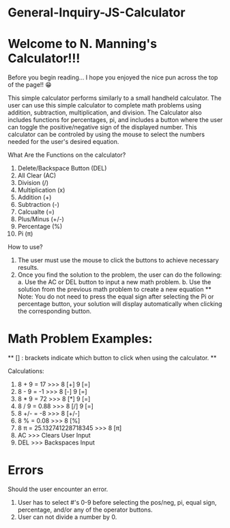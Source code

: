 # General-Inquiry-JS-Calculator

# Welcome to N. Manning's Calculator!!! 

Before you begin reading... I hope you enjoyed the nice pun across the top of the page!! 😁

This simple calculator performs similarly to a small handheld calculator. The user can use this simple calculator to complete math problems using addition, subtraction, multiplication, and division.
The Calculator also includes functions for percentages, pi, and includes a button where the user can toggle the positive/negative sign of the displayed number.
This calculator can be controled by using the mouse to select the numbers needed for the user's desired equation.

What Are the Functions on the calculator?
1. Delete/Backspace Button (DEL)
2. All Clear (AC)
3. Division (/)
4. Multiplication (x)
5. Addition (+)
6. Subtraction (-)
7. Calcualte (=)
8. Plus/Minus (+/-)
9. Percentage (%)
10. Pi (π)

How to use?
1. The user must use the mouse to click the buttons to achieve necessary results. 
2. Once you find the solution to the problem, the user can do the following: 
    a. Use the AC or DEL button to input a new math problem.
    b. Use the solution from the previous math problem to create a new equation
** Note: You do not need to press the equal sign after selecting the Pi or percentage button, your solution will display automatically when clicking the corresponding button.

# Math Problem Examples: 
** [] : brackets indicate which button to click when using the calculator. **

Calculations:
1. 8 + 9 = 17   >>>   8 [+] 9 [=]
2. 8 - 9 = -1   >>>    8 [-] 9 [=]
3. 8 * 9 = 72   >>>    8 [*] 9 [=]
4. 8 / 9 = 0.88 >>>  8 [/] 9 [=]
5. 8 +/- = -8   >>>  8 [+/-]
6. 8 % = 0.08   >>>    8 [%]
7. 8 π = 25.132741228718345  >>> 8 [π]
9. AC  >>> Clears User Input
10. DEL >>> Backspaces Input

# Errors
Should the user encounter an error.
1. User has to select #'s 0-9 before selecting the pos/neg, pi, equal sign, percentage, and/or any of the operator buttons.
2. User can not divide a number by 0.
